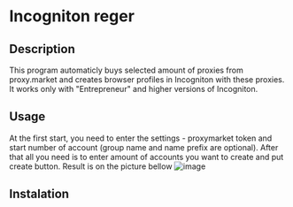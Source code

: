 # Incogniton reger

## Description
This program automaticly buys selected amount of proxies from proxy.market and creates browser profiles in Incogniton with these proxies. It works only with "Entrepreneur" and higher versions of Incogniton.

## Usage 
At the first start, you need to enter the settings - proxymarket token and start number of account (group name and name prefix are optional). After that all you need is to enter amount of accounts you want to create and put create button. Result is on the picture bellow
![image](https://github.com/aovsybo/incogniton_reger/assets/66824112/ba52cb3f-ab67-4ce4-a808-652ecdc5f349)

## Instalation
